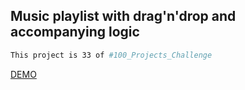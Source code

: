 ## Music playlist with drag'n'drop and accompanying logic

```bash
This project is 33 of #100_Projects_Challenge
```

[DEMO](https://100.yablonev.art/33)
